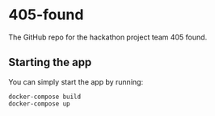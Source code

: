# 405-found

The GitHub repo for the hackathon project team 405 found.

## Starting the app

You can simply start the app by running:

```
docker-compose build
docker-compose up
```
